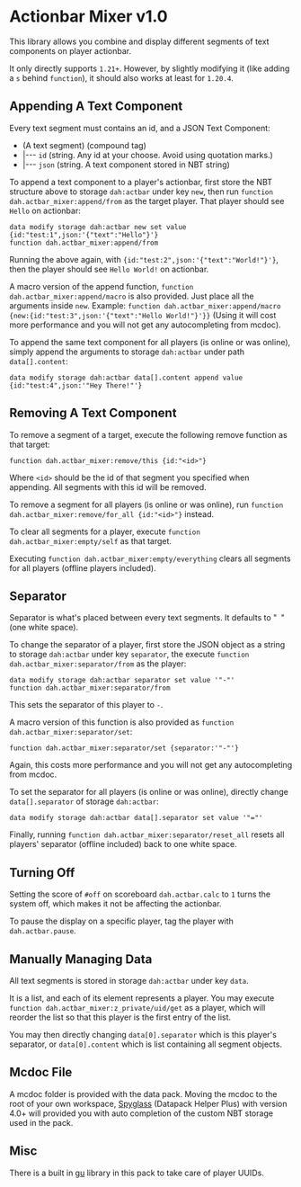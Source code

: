 # Actionbar Mixer v1.0

This library allows you combine and display different segments of text components on player actionbar.

It only directly supports `1.21+`. However, by slightly modifying it (like adding a `s` behind `function`), it should also works at least for `1.20.4`.

## Appending A Text Component

Every text segment must contains an id, and a JSON Text Component:

* (A text segment) (compound tag)
*  |--- `id` (string. Any id at your choose. Avoid using quotation marks.)
*  |--- `json` (string. A text component stored in NBT string)

To append a text component to a player's actionbar, first store the NBT structure above to storage `dah:actbar` under key `new`, then run `function dah.actbar_mixer:append/from` as the target player. That player should see `Hello` on actionbar:
```
data modify storage dah:actbar new set value {id:"test:1",json:'{"text":"Hello"}'}
function dah.actbar_mixer:append/from
```

Running the above again, with `{id:"test:2",json:'{"text":"World!"}'}`, then the player should see `Hello World!` on actionbar.

A macro version of the append function, `function dah.actbar_mixer:append/macro` is also provided. Just place all the arguments inside `new`.  Example: `function dah.actbar_mixer:append/macro {new:{id:"test:3",json:'{"text":"Hello World!"}'}}` (Using it will cost more performance and you will not get any autocompleting from mcdoc).

To append the same text component for all players (is online or was online), simply append the arguments to storage `dah:actbar` under path `data[].content`:
```
data modify storage dah:actbar data[].content append value {id:"test:4",json:'"Hey There!"'}
```

## Removing A Text Component

To remove a segment of a target, execute the following remove function as that target:
```
function dah.actbar_mixer:remove/this {id:"<id>"}
```
Where `<id>` should be the id of that segment you specified when appending. All segments with this id will be removed.

To remove a segment for all players (is online or was online), run `function dah.actbar_mixer:remove/for_all {id:"<id>"}` instead.

To clear all segments for a player, execute `function dah.actbar_mixer:empty/self` as that target.

Executing `function dah.actbar_mixer:empty/everything` clears all segments for all players (offline players included).


## Separator

Separator is what's placed between every text segments. It defaults to "` `" (one white space).

To change the separator of a player, first store the JSON object as a string to storage `dah:actbar` under key `separator`, the execute `function dah.actbar_mixer:separator/from` as the player:
```
data modify storage dah:actbar separator set value '"-"'
function dah.actbar_mixer:separator/from
```
This sets the separator of this player to `-`.

A macro version of this function is also provided as `function dah.actbar_mixer:separator/set`:
```
function dah.actbar_mixer:separator/set {separator:'"-"'}
```
Again, this costs more performance and you will not get any autocompleting from mcdoc.

To set the separator for all players (is online or was online), directly change `data[].separator` of storage `dah:actbar`:
```
data modify storage dah:actbar data[].separator set value '"="'
```

Finally, running `function dah.actbar_mixer:separator/reset_all` resets all players' separator (offline included) back to one white space.

## Turning Off

Setting the score of `#off` on scoreboard `dah.actbar.calc` to `1` turns the system off, which makes it not be affecting the actionbar.

To pause the display on a specific player, tag the player with `dah.actbar.pause`.

## Manually Managing Data

All text segments is stored in storage `dah:actbar` under key `data`.

It is a list, and each of its element represents a player. You may execute `function dah.actbar_mixer:z_private/uid/get` as a player, which will reorder the list so that this player is the first entry of the list.

You may then directly changing `data[0].separator` which is this player's separator, or `data[0].content` which is list containing all segment objects.

## Mcdoc File

A mcdoc folder is provided with the data pack. Moving the mcdoc to the root of your own workspace, [Spyglass](https://github.com/SpyglassMC/Spyglass) (Datapack Helper Plus) with version 4.0+ will provided you with auto completion of the custom NBT storage used in the pack. 

## Misc

There is a built in [gu](https://github.com/gibbsly/gu) library in this pack to take care of player UUIDs.